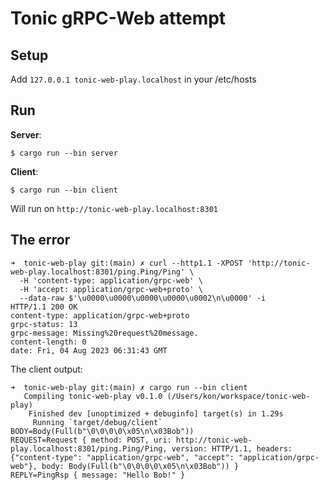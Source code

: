 # Tonic gRPC-Web attempt

## Setup

Add `127.0.0.1 tonic-web-play.localhost` in your /etc/hosts

## Run

**Server**:

```
$ cargo run --bin server
```

**Client**:

```
$ cargo run --bin client
```


Will run on `http://tonic-web-play.localhost:8301`

<!-- ## SSL generated with -->

<!-- ``` -->
<!-- openssl req -x509 -noenc -subj '/CN=tonic-web-play.localhost' -newkey rsa -keyout root.key -out root.crt -->
<!-- openssl req -noenc -newkey rsa -keyout client.key -out client.csr -subj '/CN=tonic-web-play.localhost' -addext subjectAltName=DNS:tonic-web-play.localhost -->
<!-- openssl x509 -req -in client.csr -CA root.crt -CAkey root.key -days 365 -out client.crt -copy_extensions copy -->
<!-- mv client.crt tonic-web-play.localhost.crt -->
<!-- mv client.key tonic-web-play.localhost.key -->
<!-- mv root.key ca.key -->
<!-- mv root.crt ca.pem -->
<!-- ``` -->

## The error

```
➜  tonic-web-play git:(main) ✗ curl --http1.1 -XPOST 'http://tonic-web-play.localhost:8301/ping.Ping/Ping' \
  -H 'content-type: application/grpc-web' \
  -H 'accept: application/grpc-web+proto' \
  --data-raw $'\u0000\u0000\u0000\u0000\u0002\n\u0000' -i
HTTP/1.1 200 OK
content-type: application/grpc-web+proto
grpc-status: 13
grpc-message: Missing%20request%20message.
content-length: 0
date: Fri, 04 Aug 2023 06:31:43 GMT
```

The client output:

```
➜  tonic-web-play git:(main) ✗ cargo run --bin client
   Compiling tonic-web-play v0.1.0 (/Users/kon/workspace/tonic-web-play)
    Finished dev [unoptimized + debuginfo] target(s) in 1.29s
     Running `target/debug/client`
BODY=Body(Full(b"\0\0\0\0\x05\n\x03Bob"))
REQUEST=Request { method: POST, uri: http://tonic-web-play.localhost:8301/ping.Ping/Ping, version: HTTP/1.1, headers: {"content-type": "application/grpc-web", "accept": "application/grpc-web"}, body: Body(Full(b"\0\0\0\0\x05\n\x03Bob")) }
REPLY=PingRsp { message: "Hello Bob!" }
```

